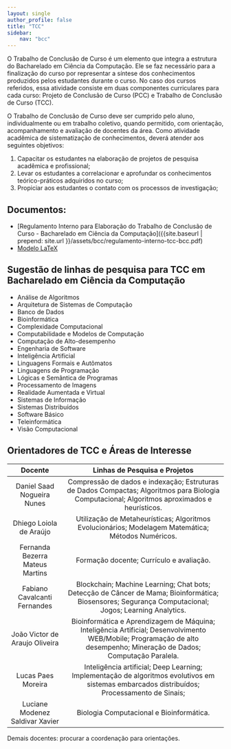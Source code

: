 ```yaml
---
layout: single
author_profile: false
title: "TCC"
sidebar:
    nav: "bcc"
---
```


O Trabalho de Conclusão de Curso é um elemento que integra a estrutura do Bacharelado em Ciência da Computação. Ele se faz necessário para a finalização do curso por representar a síntese dos conhecimentos produzidos pelos estudantes durante o curso. No caso dos cursos referidos, essa atividade consiste em duas componentes curriculares para cada curso: Projeto de Conclusão de Curso (PCC) e Trabalho de Conclusão de Curso (TCC). 

O Trabalho de Conclusão de Curso deve ser cumprido pelo aluno, individualmente ou em trabalho coletivo, quando permitido, com orientação, acompanhamento e avaliação de docentes da área. Como atividade acadêmica de sistematização de conhecimentos, deverá atender aos seguintes objetivos: 

1. Capacitar os estudantes na elaboração de projetos de pesquisa acadêmica e profissional; 
2. Levar os estudantes a correlacionar e aprofundar os conhecimentos teórico-práticos adquiridos no curso; 
3. Propiciar aos estudantes o contato com os processos de investigação;


## Documentos: 
- [Regulamento Interno para Elaboração do Trabalho de Conclusão de Curso - Bacharelado em Ciência da Computação]({{site.baseurl | prepend: site.url }}/assets/bcc/regulamento-interno-tcc-bcc.pdf)
- [Modelo LaTeX](https://github.com/IFBmodels/tcc)
## Sugestão de linhas de pesquisa para TCC em Bacharelado em Ciência da Computação

- Análise de Algoritmos
- Arquitetura de Sistemas de Computação
- Banco de Dados
- Bioinformática
- Complexidade Computacional
- Computabilidade e Modelos de Computação
- Computação de Alto-desempenho
- Engenharia de Software
- Inteligência Artificial
- Linguagens Formais e Autômatos
- Linguagens de Programação
- Lógicas e Semântica de Programas
- Processamento de Imagens
- Realidade Aumentada e Virtual
- Sistemas de Informação
- Sistemas Distribuídos
- Software Básico
- Teleinformática
- Visão Computacional

## Orientadores de TCC e Áreas de Interesse



|             Docente            |                                                                      Linhas de Pesquisa e Projetos                                                                      |
|:-------------------------------:|:-----------------------------------------------------------------------------------------------------------------------------------------------------------------------:|
| Daniel Saad Nogueira Nunes      | Compressão de dados e indexação; Estruturas de Dados Compactas;  Algoritmos para Biologia Computacional; Algoritmos aproximados e heurísticos.                          |
| Dhiego Loiola de Araújo         | Utilização de Metaheurísticas; Algoritmos Evolucionários; Modelagem Matemática; Métodos Numéricos.                                                                      |
| Fernanda Bezerra Mateus Martins | Formação docente; Currículo e avaliação.                                                                                                                                |
| Fabiano Cavalcanti Fernandes    | Blockchain; Machine Learning; Chat bots; Detecção de Câncer de Mama; Bioinformática; Biosensores; Segurança Computacional; Jogos; Learning Analytics.                   |
| João Victor de Araujo Oliveira  | Bioinformática e Aprendizagem de Máquina; Inteligência Artificial; Desenvolvimento WEB/Mobile; Programação de alto desempenho; Mineração de Dados; Computação Paralela. |
| Lucas Paes Moreira              | Inteligência artificial; Deep Learning; Implementação de algoritmos evolutivos em sistemas embarcados distribuídos; Processamento de Sinais;                            |
| Luciane Modenez Saldivar Xavier | Biologia Computacional e Bioinformática.                                                                                                                                |


Demais docentes: procurar a coordenação para orientações.
